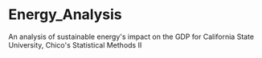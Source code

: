 # Energy_Analysis
An analysis of sustainable energy's impact on the GDP for California State University, Chico's Statistical Methods II 
